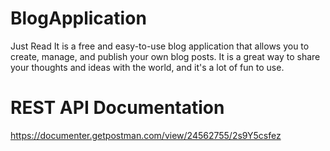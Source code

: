 # BlogApplication
Just Read It is a free and easy-to-use blog application that allows you to create, manage, and publish your own blog posts. It is a great way to share your thoughts and ideas with the world, and it's a lot of fun to use.


# REST API Documentation

https://documenter.getpostman.com/view/24562755/2s9Y5csfez
